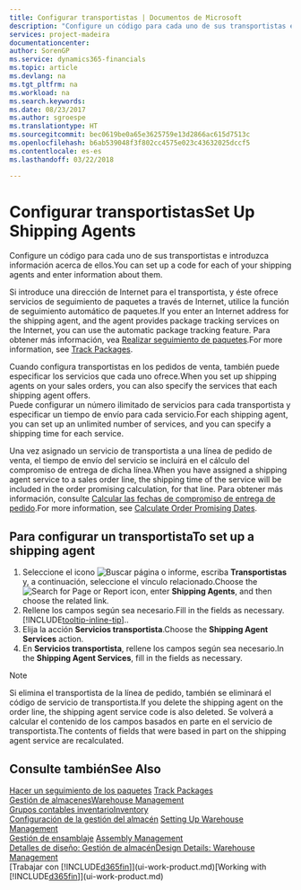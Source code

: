 ```yaml
---
title: Configurar transportistas | Documentos de Microsoft
description: "Configure un código para cada uno de sus transportistas e introduzca información acerca de ellos."
services: project-madeira
documentationcenter: 
author: SorenGP
ms.service: dynamics365-financials
ms.topic: article
ms.devlang: na
ms.tgt_pltfrm: na
ms.workload: na
ms.search.keywords: 
ms.date: 08/23/2017
ms.author: sgroespe
ms.translationtype: HT
ms.sourcegitcommit: bec0619be0a65e3625759e13d2866ac615d7513c
ms.openlocfilehash: b6ab539048f3f802cc4575e023c43632025dccf5
ms.contentlocale: es-es
ms.lasthandoff: 03/22/2018

---
```

# <a name="set-up-shipping-agents"></a><span data-ttu-id="4dcfa-103">Configurar transportistas</span><span class="sxs-lookup"><span data-stu-id="4dcfa-103">Set Up Shipping Agents</span></span>
<span data-ttu-id="4dcfa-104">Configure un código para cada uno de sus transportistas e introduzca información acerca de ellos.</span><span class="sxs-lookup"><span data-stu-id="4dcfa-104">You can set up a code for each of your shipping agents and enter information about them.</span></span>  

<span data-ttu-id="4dcfa-105">Si introduce una dirección de Internet para el transportista, y éste ofrece servicios de seguimiento de paquetes a través de Internet, utilice la función de seguimiento automático de paquetes.</span><span class="sxs-lookup"><span data-stu-id="4dcfa-105">If you enter an Internet address for the shipping agent, and the agent provides package tracking services on the Internet, you can use the automatic package tracking feature.</span></span> <span data-ttu-id="4dcfa-106">Para obtener más información, vea [Realizar seguimiento de paquetes](sales-how-track-packages.md).</span><span class="sxs-lookup"><span data-stu-id="4dcfa-106">For more information, see [Track Packages](sales-how-track-packages.md).</span></span>

<span data-ttu-id="4dcfa-107">Cuando configura transportistas en los pedidos de venta, también puede especificar los servicios que cada uno ofrece.</span><span class="sxs-lookup"><span data-stu-id="4dcfa-107">When you set up shipping agents on your sales orders, you can also specify the services that each shipping agent offers.</span></span>  
<span data-ttu-id="4dcfa-108">Puede configurar un número ilimitado de servicios para cada transportista y especificar un tiempo de envío para cada servicio.</span><span class="sxs-lookup"><span data-stu-id="4dcfa-108">For each shipping agent, you can set up an unlimited number of services, and you can specify a shipping time for each service.</span></span>  

<span data-ttu-id="4dcfa-109">Una vez asignado un servicio de transportista a una línea de pedido de venta, el tiempo de envío del servicio se incluirá en el cálculo del compromiso de entrega de dicha línea.</span><span class="sxs-lookup"><span data-stu-id="4dcfa-109">When you have assigned a shipping agent service to a sales order line, the shipping time of the service will be included in the order promising calculation, for that line.</span></span> <span data-ttu-id="4dcfa-110">Para obtener más información, consulte [Calcular las fechas de compromiso de entrega de pedido](sales-how-to-calculate-order-promising-dates.md).</span><span class="sxs-lookup"><span data-stu-id="4dcfa-110">For more information, see [Calculate Order Promising Dates](sales-how-to-calculate-order-promising-dates.md).</span></span>

## <a name="to-set-up-a-shipping-agent"></a><span data-ttu-id="4dcfa-111">Para configurar un transportista</span><span class="sxs-lookup"><span data-stu-id="4dcfa-111">To set up a shipping agent</span></span>  
1.  <span data-ttu-id="4dcfa-112">Seleccione el icono ![Buscar página o informe](media/ui-search/search_small.png "icono Buscar página o informe"), escriba **Transportistas** y, a continuación, seleccione el vínculo relacionado.</span><span class="sxs-lookup"><span data-stu-id="4dcfa-112">Choose the ![Search for Page or Report](media/ui-search/search_small.png "Search for Page or Report icon") icon, enter **Shipping Agents**, and then choose the related link.</span></span>  
2.  <span data-ttu-id="4dcfa-113">Rellene los campos según sea necesario.</span><span class="sxs-lookup"><span data-stu-id="4dcfa-113">Fill in the fields as necessary.</span></span> [!INCLUDE[tooltip-inline-tip](includes/tooltip-inline-tip_md.md)]<span data-ttu-id="4dcfa-114">.</span><span class="sxs-lookup"><span data-stu-id="4dcfa-114">.</span></span>  
3.  <span data-ttu-id="4dcfa-115">Elija la acción **Servicios transportista**.</span><span class="sxs-lookup"><span data-stu-id="4dcfa-115">Choose the **Shipping Agent Services** action.</span></span>
4. <span data-ttu-id="4dcfa-116">En **Servicios transportista**, rellene los campos según sea necesario.</span><span class="sxs-lookup"><span data-stu-id="4dcfa-116">In the **Shipping Agent Services**, fill in the fields as necessary.</span></span>

> [!NOTE]  
>  <span data-ttu-id="4dcfa-117">Si elimina el transportista de la línea de pedido, también se eliminará el código de servicio de transportista.</span><span class="sxs-lookup"><span data-stu-id="4dcfa-117">If you delete the shipping agent on the order line, the shipping agent service code is also deleted.</span></span> <span data-ttu-id="4dcfa-118">Se volverá a calcular el contenido de los campos basados en parte en el servicio de transportista.</span><span class="sxs-lookup"><span data-stu-id="4dcfa-118">The contents of fields that were based in part on the shipping agent service are recalculated.</span></span>  

## <a name="see-also"></a><span data-ttu-id="4dcfa-119">Consulte también</span><span class="sxs-lookup"><span data-stu-id="4dcfa-119">See Also</span></span>
<span data-ttu-id="4dcfa-120">[Hacer un seguimiento de los paquetes](sales-how-track-packages.md)  </span><span class="sxs-lookup"><span data-stu-id="4dcfa-120">[Track Packages](sales-how-track-packages.md)  </span></span>  
[<span data-ttu-id="4dcfa-121">Gestión de almacenes</span><span class="sxs-lookup"><span data-stu-id="4dcfa-121">Warehouse Management</span></span>](warehouse-manage-warehouse.md)  
[<span data-ttu-id="4dcfa-122">Grupos contables inventario</span><span class="sxs-lookup"><span data-stu-id="4dcfa-122">Inventory</span></span>](inventory-manage-inventory.md)  
<span data-ttu-id="4dcfa-123">[Configuración de la gestión del almacén](warehouse-setup-warehouse.md)   </span><span class="sxs-lookup"><span data-stu-id="4dcfa-123">[Setting Up Warehouse Management](warehouse-setup-warehouse.md)   </span></span>  
<span data-ttu-id="4dcfa-124">[Gestión de ensamblaje](assembly-assemble-items.md)  </span><span class="sxs-lookup"><span data-stu-id="4dcfa-124">[Assembly Management](assembly-assemble-items.md)  </span></span>  
[<span data-ttu-id="4dcfa-125">Detalles de diseño: Gestión de almacén</span><span class="sxs-lookup"><span data-stu-id="4dcfa-125">Design Details: Warehouse Management</span></span>](design-details-warehouse-management.md)  
<span data-ttu-id="4dcfa-126">[Trabajar con [!INCLUDE[d365fin](includes/d365fin_md.md)]](ui-work-product.md)</span><span class="sxs-lookup"><span data-stu-id="4dcfa-126">[Working with [!INCLUDE[d365fin](includes/d365fin_md.md)]](ui-work-product.md)</span></span>  

